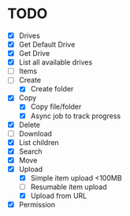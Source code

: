 # TODO

- [x] Drives
- [x] Get Default Drive
- [x] Get Drive
- [x] List all available drives
- [ ] Items
- [ ] Create
  - [x] Create folder
- [x] Copy
  - [x] Copy file/folder
  - [x] Async job to track progress
- [x] Delete
- [ ] Download
- [x] List children
- [x] Search
- [x] Move
- [x] Upload
  - [x] Simple item upload <100MB
  - [ ] Resumable item upload
  - [x] Upload from URL
- [x] Permission
